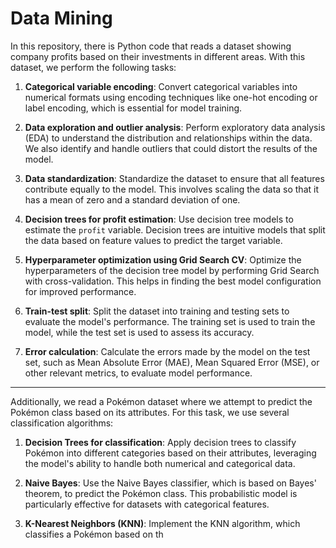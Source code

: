 # Data Mining #

In this repository, there is Python code that reads a dataset showing company profits based on their investments in different areas. With this dataset, we perform the following tasks:

1. **Categorical variable encoding**: Convert categorical variables into numerical formats using encoding techniques like one-hot encoding or label encoding, which is essential for model training.

2. **Data exploration and outlier analysis**: Perform exploratory data analysis (EDA) to understand the distribution and relationships within the data. We also identify and handle outliers that could distort the results of the model.

3. **Data standardization**: Standardize the dataset to ensure that all features contribute equally to the model. This involves scaling the data so that it has a mean of zero and a standard deviation of one.

4. **Decision trees for profit estimation**: Use decision tree models to estimate the `profit` variable. Decision trees are intuitive models that split the data based on feature values to predict the target variable.

5. **Hyperparameter optimization using Grid Search CV**: Optimize the hyperparameters of the decision tree model by performing Grid Search with cross-validation. This helps in finding the best model configuration for improved performance.

6. **Train-test split**: Split the dataset into training and testing sets to evaluate the model's performance. The training set is used to train the model, while the test set is used to assess its accuracy.

7. **Error calculation**: Calculate the errors made by the model on the test set, such as Mean Absolute Error (MAE), Mean Squared Error (MSE), or other relevant metrics, to evaluate model performance.

---

Additionally, we read a Pokémon dataset where we attempt to predict the Pokémon class based on its attributes. For this task, we use several classification algorithms:

1. **Decision Trees for classification**: Apply decision trees to classify Pokémon into different categories based on their attributes, leveraging the model's ability to handle both numerical and categorical data.

2. **Naive Bayes**: Use the Naive Bayes classifier, which is based on Bayes' theorem, to predict the Pokémon class. This probabilistic model is particularly effective for datasets with categorical features.

3. **K-Nearest Neighbors (KNN)**: Implement the KNN algorithm, which classifies a Pokémon based on th